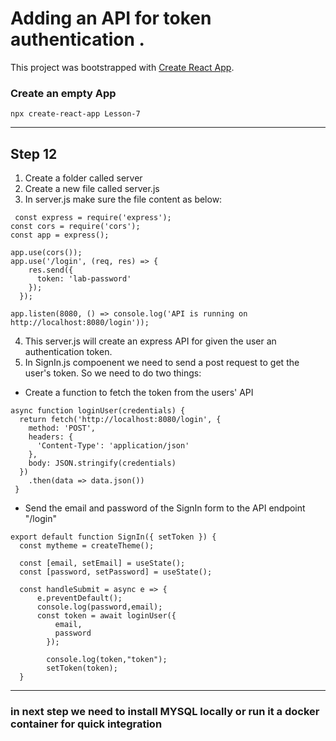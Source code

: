 # Adding an API for token authentication . 

This project was bootstrapped with [Create React App](https://github.com/facebook/create-react-app).
### Create an empty App
`npx create-react-app Lesson-7`

------------


## Step 12 
1.  Create a folder called server 
2. Create a new file called server.js 
2.  In server.js make sure the file content as below:
```
 const express = require('express');
const cors = require('cors');
const app = express();

app.use(cors());
app.use('/login', (req, res) => {
    res.send({
      token: 'lab-password'
    });
  });

app.listen(8080, () => console.log('API is running on http://localhost:8080/login'));

```
4. This server.js will create an express API for given the user an authentication token.
5. In SignIn.js compoenent we need to send a post request to get the user's token. So we need to do two things:
  - Create a function to fetch the token from the users' API 
  ```
  async function loginUser(credentials) {
    return fetch('http://localhost:8080/login', {
      method: 'POST',
      headers: {
        'Content-Type': 'application/json'
      },
      body: JSON.stringify(credentials)
    })
      .then(data => data.json())
   }
  ```
  - Send the email and password of the SignIn form to the API endpoint "/login"
  ```
export default function SignIn({ setToken }) {
    const mytheme = createTheme();

    const [email, setEmail] = useState();
    const [password, setPassword] = useState();
    
    const handleSubmit = async e => {
        e.preventDefault();
        console.log(password,email);
        const token = await loginUser({
            email,
            password
          });
          
          console.log(token,"token");
          setToken(token);
    }
  ```

------------

### in next step we need to install MYSQL locally or run it a docker container for quick integration 